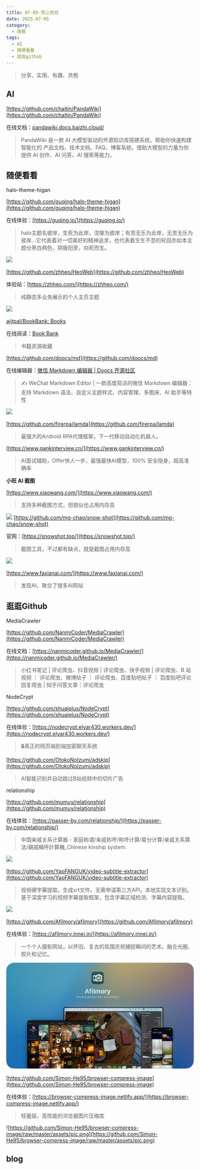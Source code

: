 ```yaml
---
title: 07-05-赏心悦目
date: 2025-07-05
category:
  - 周报
tags:
  - AI
  - 随便看看
  - 逛逛github
---
```


> 分享、实用、有趣、共勉


## AI


[https://github.com/chaitin/PandaWiki](https://github.com/chaitin/PandaWiki)

在线文档：[pandawiki.docs.baizhi.cloud/](https://pandawiki.docs.baizhi.cloud/ "https://pandawiki.docs.baizhi.cloud/")
>PandaWiki 是一款 AI 大模型驱动的开源知识库搭建系统，帮助你快速构建智能化的 产品文档、技术文档、FAQ、博客系统，借助大模型的力量为你提供 AI 创作、AI 问答、AI 搜索等能力。



## 随便看看


halo-theme-higan

[https://github.com/guqing/halo-theme-higan](https://github.com/guqing/halo-theme-higan)

在线体验：[https://guqing.io/](https://guqing.io/)
>halo主题名彼岸，生死为此岸，涅槃为彼岸；有苦无乐为此岸，无苦无乐为彼岸...它代表着对一切美好的精神追求，也代表着生生不息的轮回亦如本主题分黑白两色，阴极阳至，向死而生。

![](https://github.com/guqing/halo-theme-higan/raw/main/screenshots/Theme20220325-221824@2x.png)


[https://github.com/zhheo/HeoWeb](https://github.com/zhheo/HeoWeb)

体验站：[https://zhheo.com/](https://zhheo.com/)
>纯静态多业务展示的个人主页主题

![](https://github.com/zhheo/HeoWeb/raw/main/img/cover.webp)


[ajitpal/BookBank: Books](https://github.com/ajitpal/BookBank)

在线阅读：[Book Bank](https://ajitpal.github.io/BookBank/)
>书籍资源收藏


[https://github.com/doocs/md](https://github.com/doocs/md)

在线编辑器：[微信 Markdown 编辑器 | Doocs 开源社区](https://md.doocs.org/)
>✍ WeChat Markdown Editor | 一款高度简洁的微信 Markdown 编辑器：支持 Markdown 语法、自定义主题样式、内容管理、多图床、AI 助手等特性

![](https://camo.githubusercontent.com/450296fff3135f915a535118043f5fda4efca1d8310ce85ed6f1afc2d9c5c77e/68747470733a2f2f63646e2d646f6f63732e6f73732d636e2d7368656e7a68656e2e616c6979756e63732e636f6d2f67682f646f6f63732f6d642f696d616765732f64656d6f312e676966)


[https://github.com/firerpa/lamda](https://github.com/firerpa/lamda)
>最强大的Android RPA代理框架，下一代移动自动化机器人。


[https://www.gankinterview.cn/](https://www.gankinterview.cn/)
>AI面试辅助，Offer快人一步，最强最快AI模型，100% 安全隐身，超高准确率

**小旺 AI 截图**

[https://www.xiaowang.com/](https://www.xiaowang.com/)
>支持多种截图方式，但貌似也占用内存高

![](https://www.xiaowang.com/assis/img/lin5tip.webp)
[https://github.com/mg-chao/snow-shot](https://github.com/mg-chao/snow-shot)

官网：[https://snowshot.top/](https://snowshot.top/)
>截图工具，不过都有缺点，就是截图占用内存高

![](https://github.com/mg-chao/snow-shot/raw/main/docs/imgs/snow_shot_home.png)


[https://www.faxianai.com/](https://www.faxianai.com/)
>发现AI，聚合了很多AI网站



## 逛逛Github


MediaCrawler

[https://github.com/NanmiCoder/MediaCrawler](https://github.com/NanmiCoder/MediaCrawler)

在线文档：[https://nanmicoder.github.io/MediaCrawler/](https://nanmicoder.github.io/MediaCrawler/)
>小红书笔记 | 评论爬虫、抖音视频 | 评论爬虫、快手视频 | 评论爬虫、B 站视频 ｜ 评论爬虫、微博帖子 ｜ 评论爬虫、百度贴吧帖子 ｜ 百度贴吧评论回复爬虫 | 知乎问答文章｜评论爬虫


NodeCrypt


[https://github.com/shuaiplus/NodeCrypt](https://github.com/shuaiplus/NodeCrypt)

在线体验：[https://nodecrypt.elyar430.workers.dev/](https://nodecrypt.elyar430.workers.dev/)
>🔒真正的网页端到端加密聊天系统


[https://github.com/OtokoNoIzumi/adskip](https://github.com/OtokoNoIzumi/adskip)
>AI智能识别并自动跳过B站视频中的切片广告



relationship

[https://github.com/mumuy/relationship](https://github.com/mumuy/relationship)

在线体验：[https://passer-by.com/relationship/](https://passer-by.com/relationship/)
>中国亲戚关系计算器 - 家庭称谓/亲戚称呼/称呼计算/辈分计算/亲戚关系算法/親戚稱呼計算機_Chinese kinship system.

![](https://passer-by.com/relationship/static/image/app.png)





[https://github.com/YaoFANGUK/video-subtitle-extractor](https://github.com/YaoFANGUK/video-subtitle-extractor)
>视频硬字幕提取，生成srt文件。无需申请第三方API，本地实现文本识别。基于深度学习的视频字幕提取框架，包含字幕区域检测、字幕内容提取。

![](https://github.com/YaoFANGUK/video-subtitle-extractor/raw/main/design/demo.png)


[https://github.com/Afilmory/afilmory](https://github.com/Afilmory/afilmory)

在线体验：[https://afilmory.innei.in/](https://afilmory.innei.in/)
>一个个人摄影网站，以怀旧、复古的氛围庆祝捕捉瞬间的艺术。融合光圈、胶片和记忆。

![](https://github.com/Afilmory/assets/raw/main/afilmory-readme.webp?raw=true)


[https://github.com/Simon-He95/browser-compress-image](https://github.com/Simon-He95/browser-compress-image)

在线体验：[https://browser-compress-image.netlify.app/](https://browser-compress-image.netlify.app/)
>轻量级、高性能的浏览器图片压缩库

![https://github.com/Simon-He95/browser-compress-image/raw/master/assets/pic.png](https://github.com/Simon-He95/browser-compress-image/raw/master/assets/pic.png)



## blog


